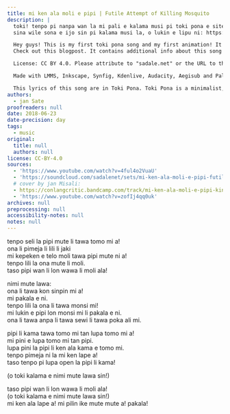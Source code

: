 ```yaml
---
title: mi ken ala moli e pipi | Futile Attempt of Killing Mosquito
description: |
  toki! tenpo pi nanpa wan la mi pali e kalama musi pi toki pona e sitelen tawa!
  sina wile sona e ijo sin pi kalama musi la, o lukin e lipu ni: https://sadale.net/55/

  Hey guys! This is my first toki pona song and my first animation! It's also my first lyrical kinetic typography animation.
  Check out this blogpost. It contains additional info about this song as well as resources for remixing and voice-swapping of this song. The source file of the music is also available: https://sadale.net/55/

  License: CC BY 4.0. Please attribute to "sadale.net" or the URL to the official blogpost above. If you don't want to do the attribution, please contact me and tell me what you're going to do with this piece of work. It's highly likely that I'll grant you attribution exemption.

  Made with LMMS, Inkscape, Synfig, Kdenlive, Audacity, Aegisub and Palette MCT.

  This lyrics of this song are in Toki Pona. Toki Pona is a minimalist, constructed langauge with 123 words invented by jan Sonja. It doesn't take much work to learn this langauge. It can be learned in days and it won't take long to get fluent on it. Learn more by checking out http://tokipona.org/
authors:
  - jan Sate
proofreaders: null
date: 2018-06-23
date-precision: day
tags:
  - music
original:
  title: null
  authors: null
license: CC-BY-4.0
sources:
  - 'https://www.youtube.com/watch?v=4ful4o2VuaU'
  - 'https://soundcloud.com/sadalenet/sets/mi-ken-ala-moli-e-pipi-futile-attempt-of-killing-mosquito'
  # cover by jan Misali:
  - https://conlangcritic.bandcamp.com/track/mi-ken-ala-moli-e-pipi-kin
  - 'https://www.youtube.com/watch?v=zofIj4qq0uk'
archives: null
preprocessing: null
accessibility-notes: null
notes: null
---
```

tenpo seli la pipi mute li tawa tomo mi a!  
ona li pimeja li lili li jaki  
mi kepeken e telo moli tawa pipi mute ni a!  
tenpo lili la ona mute li moli.  
taso pipi wan li lon wawa li moli ala!

nimi mute lawa:  
ona li tawa kon sinpin mi a!  
mi pakala e ni.  
tenpo lili la ona li tawa monsi mi!  
mi lukin e pipi lon monsi mi li pakala e ni.  
ona li tawa anpa li tawa sewi li tawa poka ali mi.

pipi li kama tawa tomo mi tan lupa tomo mi a!  
mi pini e lupa tomo mi tan pipi.  
lupa pini la pipi li ken ala kama e tomo mi.  
tenpo pimeja ni la mi ken lape a!  
taso tenpo pi lupa open la pipi li kama!

(o toki kalama e nimi mute lawa sin!)  

taso pipi wan li lon wawa li moli ala!  
(o toki kalama e nimi mute lawa sin!)  
mi ken ala lape a! mi pilin ike mute mute a! pakala!
